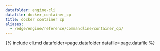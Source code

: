 ```yaml
---
datafolder: engine-cli
datafile: docker_container_cp
title: docker container cp
aliases:
  - /edge/engine/reference/commandline/container_cp/
---
```

<!--
This page is automatically generated from Docker's source code. If you want to
suggest a change to the text that appears here, open a ticket or pull request
in the source repository on GitHub:

https://github.com/docker/cli
-->

{% include cli.md datafolder=page.datafolder datafile=page.datafile %}
